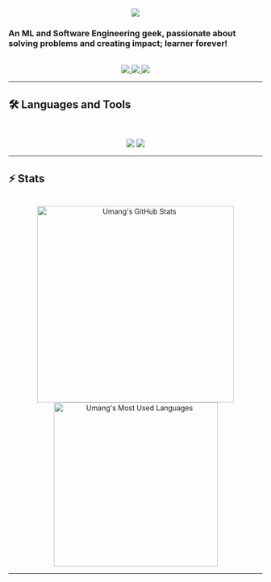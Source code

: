 <!---
- 👋 Hi, I’m @YOUmangg
- 🎯 I love solving problems and have a keen interest in learning about Data Structures and Algorithms.
- 🌱 I’m currently diving deep into Machine Learning concepts as well as Web Development.
- 📧 You can reach me at lalumang03@gmail.com
--->

<!--- 
<div align="center"> 
  <p>Visitor count</p>
  <img src="https://profile-counter.glitch.me/{YOUmangg}/count.svg" alt="Visitor's Count" />
</div> 
--->

<h1 align="center">
    <img src="https://readme-typing-svg.herokuapp.com/?font=Fira+Code&size=48&center=true&vCenter=true&width=500&height=70&color=4493F8&duration=4000&lines=Hi+There!+👋;+I'm+Umang+Lal!;" />
</h1>

### An ML and Software Engineering geek, passionate about solving problems and creating impact; learner forever!

<br>

<div align="center">
  <a href="lalumang03@gmail.com">
    <img src="https://img.shields.io/badge/Gmail-333333?style=for-the-badge&logo=gmail&logoColor=red" />
  </a>
  <a href="https://linkedin.com/in/umanglal" target="_blank">
    <img src="https://img.shields.io/badge/LinkedIn-0077B5?style=for-the-badge&logo=linkedin&logoColor=white" target="_blank" />
  </a>
  <a href="https://x.com/Umang_lal" target="_blank">
    <img src="https://img.shields.io/badge/-000000?style=for-the-badge&logo=X&logoColor=white" target="_blank" />
  </a>
</div>

<hr>

## 🛠️ Languages and Tools

<br>

<p align="center">
  <img src="https://skillicons.dev/icons?i=python,cpp,c,pytorch,tensorflow,java,spring,ts,nextjs,postgres"/>
  <img src="https://skillicons.dev/icons?i=nodejs,react,mongodb,html,css,tailwind,js,git,postman,figma"/>
</p>

<hr>

## ⚡️ Stats

<br>

<div align=center>
  <img width=390 src="https://github-readme-stats.vercel.app/api?username=YOUmangg&theme=transparent&count_private=true&show_icons=true&rank_icon=github&locale=en" alt="Umang's GitHub Stats" />
<!--   <img width=390 src="https://github-readme-streak-stats.herokuapp.com/?user=YOUmangg&theme=transparent&count_private=true&border_radius=10&locale=en" alt="Umang's" /> -->
  <img width=325 src="https://github-readme-stats.vercel.app/api/top-langs?username=YOUmangg&theme=transparent&layout=donut&hide=css&langs_count=8&border_radius=10&show_icons=true&locale=en" alt="Umang's Most Used Languages" />
</div>

<hr>

<!---
YOUmangg/YOUmangg is a ✨ special ✨ repository because its `README.md` (this file) appears on your GitHub profile.
You can click the Preview link to take a look at your changes.
--->
